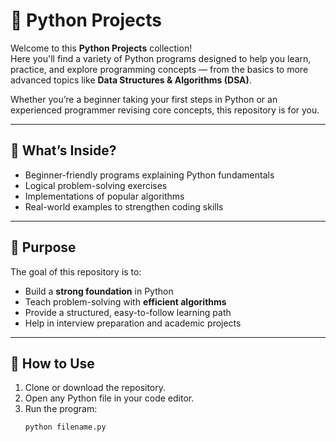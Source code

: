 # 🐍 Python Projects  

Welcome to this **Python Projects** collection!  
Here you'll find a variety of Python programs designed to help you learn, practice, and explore programming concepts — from the basics to more advanced topics like **Data Structures & Algorithms (DSA)**.  

Whether you’re a beginner taking your first steps in Python or an experienced programmer revising core concepts, this repository is for you.  

---

## 📂 What’s Inside?  

- Beginner-friendly programs explaining Python fundamentals  
- Logical problem-solving exercises  
- Implementations of popular algorithms  
- Real-world examples to strengthen coding skills  

---

## 🚀 Purpose  

The goal of this repository is to:  
- Build a **strong foundation** in Python  
- Teach problem-solving with **efficient algorithms**  
- Provide a structured, easy-to-follow learning path  
- Help in interview preparation and academic projects  

---

## 📌 How to Use  

1. Clone or download the repository.  
2. Open any Python file in your code editor.  
3. Run the program:  
   ```bash
   python filename.py
   ```